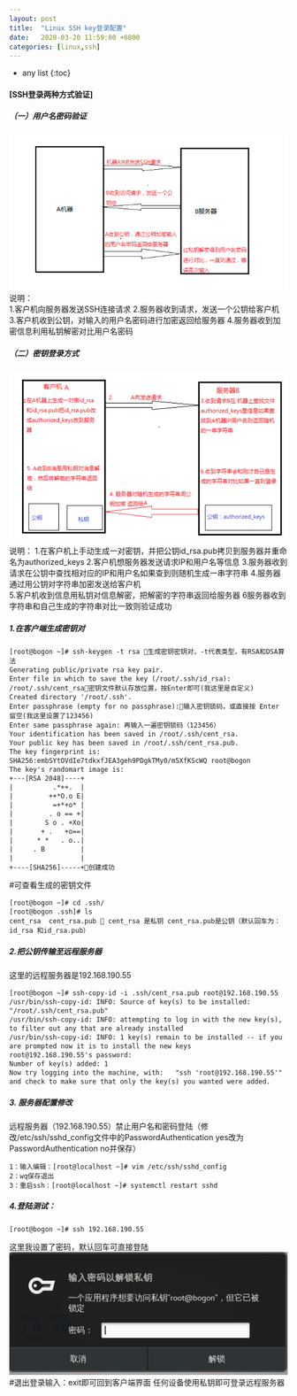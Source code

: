 ```yaml
---
layout: post
title:  "Linux SSH key登录配置"
date:   2020-03-20 11:59:00 +0800
categories: [linux,ssh]
---
```

* any list
{:toc}

#### [SSH登录两种方式验证]
##### （一）用户名密码验证
![](/static/img/posts/ssh_key/ssh_key01.jpg)  
说明：  
1.客户机向服务器发送SSH连接请求
2.服务器收到请求，发送一个公钥给客户机
3.客户机收到公钥，对输入的用户名密码进行加密返回给服务器
4.服务器收到加密信息利用私钥解密对比用户名密码
##### （二）密钥登录方式
![](/static/img/posts/ssh_key/ssh_key02.jpg)  
说明：
1.在客户机上手动生成一对密钥，并把公钥id_rsa.pub拷贝到服务器并重命名为authorized_keys
2.客户机想服务器发送请求IP和用户名等信息
3.服务器收到请求在公钥中查找相对应的IP和用户名如果查到则随机生成一串字符串
4.服务器通过用公钥对字符串加密发送给客户机  
5.客户机收到信息用私钥对信息解密，把解密的字符串返回给服务器
6服务器收到字符串和自己生成的字符串对比一致则验证成功

##### 1.在客户端生成密钥对
```
[root@bogon ~]# ssh-keygen -t rsa 生成密钥密钥对，-t代表类型，有RSA和DSA算法
Generating public/private rsa key pair.
Enter file in which to save the key (/root/.ssh/id_rsa): /root/.ssh/cent_rsa密钥文件默认存放位置，按Enter即可(我这里是自定义)
Created directory '/root/.ssh'.
Enter passphrase (empty for no passphrase):输入密钥锁码，或直接按 Enter 留空(我这里设置了123456)
Enter same passphrase again: 再输入一遍密钥锁码（123456）
Your identification has been saved in /root/.ssh/cent_rsa.
Your public key has been saved in /root/.ssh/cent_rsa.pub.
The key fingerprint is:
SHA256:embSYtOVdIe7tdkxfJEA3geh9PDgkTMy0/m5XfKScWQ root@bogon
The key's randomart image is:
+---[RSA 2048]----+
|          .*++.  |
|         ++*O.o E|
|          =+*+o* |
|         . o == +|
|        S o . +Xo|
|       + .   +o==|
|      * *   . o..|
|     . B         |
|                 |
+----[SHA256]-----+创建成功
```
#可查看生成的密钥文件
```
[root@bogon ~]# cd .ssh/
[root@bogon .ssh]# ls
cent_rsa  cent_rsa.pub  cent_rsa 是私钥 cent_rsa.pub是公钥（默认回车为：id_rsa 和id_rsa.pub）
```
##### 2.把公钥传输至远程服务器
这里的远程服务器是192.168.190.55
```
[root@bogon ~]# ssh-copy-id -i .ssh/cent_rsa.pub root@192.168.190.55
/usr/bin/ssh-copy-id: INFO: Source of key(s) to be installed: "/root/.ssh/cent_rsa.pub"
/usr/bin/ssh-copy-id: INFO: attempting to log in with the new key(s), to filter out any that are already installed
/usr/bin/ssh-copy-id: INFO: 1 key(s) remain to be installed -- if you are prompted now it is to install the new keys
root@192.168.190.55's password:
Number of key(s) added: 1
Now try logging into the machine, with:   "ssh 'root@192.168.190.55'"
and check to make sure that only the key(s) you wanted were added.
```
##### 3. 服务器配置修改
远程服务器（192.168.190.55）禁止用户名和密码登陆（修改/etc/ssh/sshd_config文件中的PasswordAuthentication yes改为PasswordAuthentication no并保存）
```
1：输入编辑：[root@localhost ~]# vim /etc/ssh/sshd_config 	
2：wq保存退出
3：重启ssh：[root@localhost ~]# systemctl restart sshd
```
##### 4.登陆测试：
```
[root@bogon ~]# ssh 192.168.190.55
```  
这里我设置了密码，默认回车可直接登陆  
![](/static/img/posts/ssh_key/ssh_key03.jpg)    
#退出登录输入：exit即可回到客户端界面
任何设备使用私钥即可登录远程服务器
